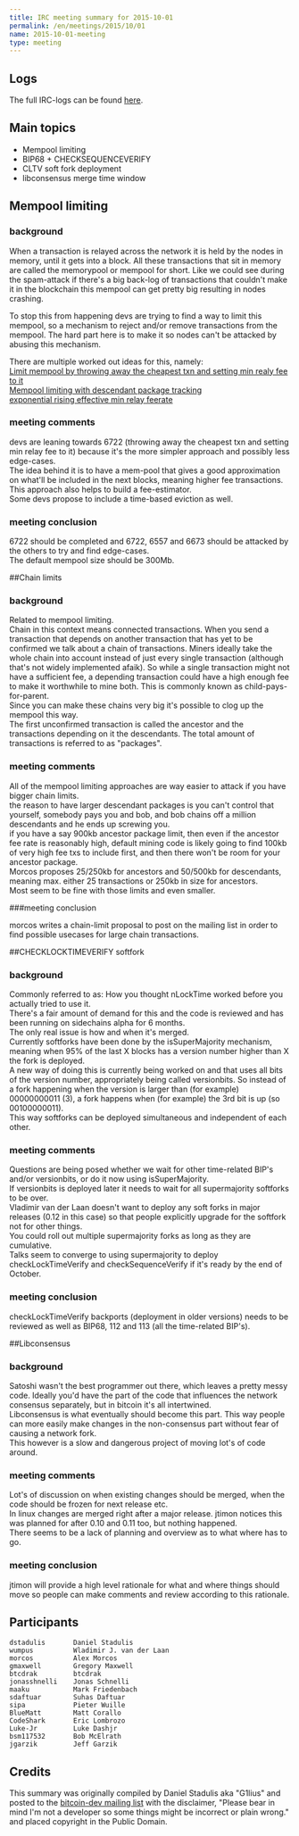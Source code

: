 ```yaml
---
title: IRC meeting summary for 2015-10-01
permalink: /en/meetings/2015/10/01
name: 2015-10-01-meeting
type: meeting
---
```

## Logs

The full IRC-logs can be found [here](http://bitcoinstats.com/irc/bitcoin-dev/logs/2015/10/01#l1443726030.0).

## Main topics    

- Mempool limiting  
- BIP68 + CHECKSEQUENCEVERIFY  
- CLTV soft fork deployment  
- libconsensus merge time window  


## Mempool limiting

### background

When a transaction is relayed across the network it is held by the nodes in memory, until it gets into a block. All these transactions that sit in memory are called the memorypool or mempool for short.
Like we could see during the spam-attack if there's a big back-log of transactions that couldn't make it in the blockchain this mempool can get pretty big resulting in nodes crashing.

To stop this from happening devs are trying to find a way to limit this mempool, so a mechanism to reject and/or remove transactions from the mempool. The hard part here is to make it so nodes can't be attacked by abusing this mechanism.

There are multiple worked out ideas for this, namely:   
[Limit mempool by throwing away the cheapest txn and setting min realy fee to it](https://github.com/bitcoin/bitcoin/pull/6722)  
[Mempool limiting with descendant package tracking](https://github.com/bitcoin/bitcoin/pull/6557)  
[exponential rising effective min relay feerate](https://github.com/bitcoin/bitcoin/pull/6673)


### meeting comments

devs are leaning towards 6722 (throwing away the cheapest txn and setting min relay fee to it) because it's the more simpler approach and possibly less edge-cases.  
The idea behind it is to have a mem-pool that gives a good approximation on what'll be included in the next blocks, meaning higher fee transactions.  
This approach also helps to build a fee-estimator.  
Some devs propose to include a time-based eviction as well.  


### meeting conclusion

6722 should be completed and 6722, 6557 and 6673 should be attacked by the others to try and find edge-cases.  
The default mempool size should be 300Mb.


##Chain limits

### background

Related to mempool limiting.   
Chain in this context means connected transactions. When you send a transaction that depends on another transaction that has yet to be confirmed we talk about a chain of transactions. 
Miners ideally take the whole chain into account instead of just every single transaction (although that's not widely implemented afaik). So while a single transaction might not have a sufficient fee, a depending transaction could have a high enough fee to make it worthwhile to mine both.
This is commonly known as child-pays-for-parent.  
Since you can make these chains very big it's possible to clog up the mempool this way.   
The first unconfirmed transaction is called the ancestor and the transactions depending on it the descendants. The total amount of transactions is referred to as "packages".  

### meeting comments

All of the mempool limiting approaches are way easier to attack if you have bigger chain limits.  
the reason to have larger descendant packages is you can't control that yourself, somebody pays you and bob, and bob chains off a million descendants and he ends up screwing you.  
if you have a say 900kb ancestor package limit, then even if the ancestor fee rate is reasonably high, default mining code is likely going to find 100kb of very high fee txs to include first, and then there won't be room for your ancestor package.  
Morcos proposes 25/250kb for ancestors and 50/500kb for descendants, meaning max. either 25 transactions or 250kb in size for ancestors.  
Most seem to be fine with those limits and even smaller.  
 
###meeting conclusion

morcos writes a chain-limit proposal to post on the mailing list in order to find possible usecases for large chain transactions.



##CHECKLOCKTIMEVERIFY softfork

### background

Commonly referred to as: How you thought nLockTime worked before you actually tried to use it.  
There's a fair amount of demand for this and the code is reviewed and has been running on sidechains alpha for 6 months.   
The only real issue is how and when it's merged.  
Currently softforks have been done by the isSuperMajority mechanism, meaning when 95% of the last X blocks has a version number higher than X the fork is deployed.   
A new way of doing this is currently being worked on and that uses all bits of the version number, appropriately being called versionbits. So instead of a fork happening when the version is larger than (for example) 00000000011 (3), a fork happens when (for example) the 3rd bit is up (so 00100000011).   
This way softforks can be deployed simultaneous and independent of each other.  

### meeting comments

Questions are being posed whether we wait for other time-related BIP's and/or versionbits, or do it now using isSuperMajority.   
If versionbits is deployed later it needs to wait for all supermajority softforks to be over.  
Vladimir van der Laan doesn't want to deploy any soft forks in major releases (0.12 in this case) so that people explicitly upgrade for the softfork not for other things.  
You could roll out multiple supermajority forks as long as they are cumulative.  
Talks seem to converge to using supermajority to deploy checkLockTimeVerify and checkSequenceVerify if it's ready by the end of October.  

### meeting conclusion

checkLockTimeVerify backports (deployment in older versions) needs to be reviewed as well as BIP68, 112 and 113 (all the time-related BIP's).


##Libconsensus

### background

Satoshi wasn't the best programmer out there, which leaves a pretty messy code. Ideally you'd have the part of the code that influences the network consensus separately, but in bitcoin it's all intertwined.   
Libconsensus is what eventually should become this part. This way people can more easily make changes in the non-consensus part without fear of causing a network fork.  
This however is a slow and dangerous project of moving lot's of code around.  

### meeting comments

Lot's of discussion on when existing changes should be merged, when the code should be frozen for next release etc.   
In linux changes are merged right after a major release. jtimon notices this was planned for after 0.10 and 0.11 too, but nothing happened.  
There seems to be a lack of planning and overview as to what where has to go.  

### meeting conclusion

jtimon will provide a high level rationale for what and where things should move so people can make comments and review according to this rationale.

## Participants

    dstadulis       Daniel Stadulis  
    wumpus          Wladimir J. van der Laan  
    morcos          Alex Morcos  
    gmaxwell        Gregory Maxwell  
    btcdrak         btcdrak  
    jonasshnelli    Jonas Schnelli  
    maaku           Mark Friedenbach  
    sdaftuar        Suhas Daftuar  
    sipa            Pieter Wuille  
    BlueMatt        Matt Corallo  
    CodeShark       Eric Lombrozo  
    Luke-Jr         Luke Dashjr  
    bsm117532       Bob McElrath   
    jgarzik         Jeff Garzik

## Credits

This summary was originally compiled by Daniel Stadulis aka "G1lius" and posted to the [bitcoin-dev mailing list][meetingsource] with the disclaimer, "Please bear in mind I'm not a developer so some things might be incorrect or plain wrong." and placed copyright in the Public Domain.

[meetingsource]: http://lists.linuxfoundation.org/pipermail/bitcoin-dev/2015-October/011368.html